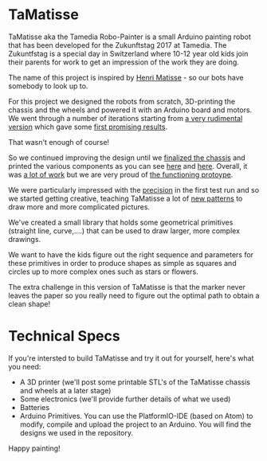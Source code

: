 #  TaMatisse

TaMatisse aka the Tamedia Robo-Painter is a small Arduino painting robot that has been developed for the Zukunftstag 2017 at Tamedia. 
The Zukuntfstag is a special day in Switzerland where 10-12 year old kids join their parents for work to get an impression of the work they are doing.

The name of this project is inspired by [Henri Matisse](https://en.wikipedia.org/wiki/Henri_Matisse) - so our bots have somebody to look up to.

For this project we designed the robots from scratch, 3D-printing the chassis and the wheels and powered it with an Arduino board and motors. We went through a number of iterations starting from [a very rudimental version](https://drive.google.com/open?id=1XHYLBMp3aTwPATsHcA2afbOtKss3Xp65) which gave some [first promising results](https://drive.google.com/open?id=1dIKPrNfxLv_RLu-L1qv47xOSfsh7SLXa). 

That wasn't enough of course!

So we continued improving the design until we [finalized the chassis](https://drive.google.com/open?id=1kGrtJrTfS0Q7jIdkaZlRN-G9279_aEaJ) and printed the various components as you can see [here](https://drive.google.com/open?id=0BwoCo__hMSJ6NEFHOGhoUWRwV2ZKOFBrdkJ0M2RfVTFDbWM0) and [here](https://drive.google.com/open?id=0BwoCo__hMSJ6SFZKb2V2S29RN1BaV2FIQ3VYTy1DRmxQTV9F). Overall, it was [a lot of work](https://drive.google.com/open?id=0BwoCo__hMSJ6SUVaUnR0QjBXb0xCNW9nZUJrU2hhVGdiVzZz) but we are very proud of [the functioning protoype](https://drive.google.com/open?id=0BwoCo__hMSJ6RV90MGFNMHpCRGxlZ05hVXpPWWNkQTBjVlBn).

We were particularly impressed with the [precision](https://drive.google.com/open?id=0BwoCo__hMSJ6eWh6UDM4QzQtRDBOaHNTTVJySDduU3U4T1pR) in the first test run and so we started getting creative, teaching TaMatisse a lot of [new patterns](https://drive.google.com/open?id=1D4qrHpUrIhioHyt2ebI3qsHQg5HWzTjb) to draw more and more complicated pictures.

We've created a small library that holds some geometrical primitives (straight line, curve,....) that can be used to draw larger, more complex drawings.

We want to have the kids figure out the right sequence and parameters for these primitives in order to produce shapes as simple as squares and circles up to more complex ones such as stars or flowers.

The extra challenge in this version of TaMatisse is that the marker never leaves the paper so you really need to figure out the optimal path to obtain a clean shape!

# Technical Specs

If you're intersted to build TaMatisse and try it out for yourself, here's what you need:

* A 3D printer (we'll post some printable STL's of the TaMatisse chassis and wheels at a later stage)
* Some electronics (we'll provide further details of what we used)
* Batteries
* Arduino Primitives. You can use the PlatformIO-IDE (based on Atom) to modify, compile and upload the project to an Arduino. You will find the designs we used in the repository.

Happy painting! 


